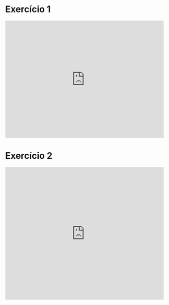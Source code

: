# Exercício 1

<iframe width="100%" height="373" frameborder="0"
  src="https://observablehq.com/embed/9ff43e89126f8f43@153?cells=chart1">
</iframe>

# Exercício 2

<iframe width="100%" height="421" frameborder="0"
  src="https://observablehq.com/embed/9ff43e89126f8f43?cells=chart2">
</iframe>

